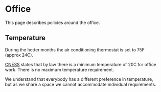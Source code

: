 # Office

This page describes policies around the office.

## Temperature

During the hotter months the air conditioning thermostat is set to 75F (approx 24C).

[CNESS](https://qpat-apeq.qc.ca/health-safety-at-work/) states that by law there is a minimum
temperature of 20C for office work. There is no maximum temperature requirement.

We understand that everybody has a different preference in temperature, but as we share a
space we cannot accommodate individual requirements.
